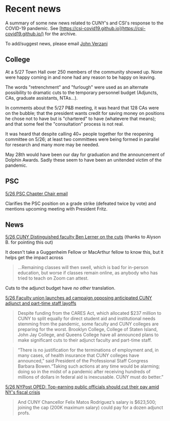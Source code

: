 # Recent news

A summary of some new news related to CUNY's and CSI's response to the COVID-19 pandemic. See [https://csi-covid19.github.io](https://csi-covid19.github.io/) for the archive.

To add/suggest news, please email [John Verzani](mailto:jverzani@gmail.com)


## College

At a  5/27  Town Hall over  250 members of the  community showed up. None were  happy coming in and none had any reason to  be happy on leaving.

The words "retrenchment" and "furlough" were used  as  an  alternate possibility  to  dramatic cuts to the temporary  personnel  budget   (Adjuncts, CAs, graduate  assistants, NTAs...). 

In  comments  about the 5/27 P&B meeting, it was heard that 128 CAs were on the bubble; that the president wants  credit for saving money  on positions he chose not to  have but  is  "chartered" to have (whatevere that means); and that some feel  the  "consultation" process is not real.

It was  heard  that  despite  calling 40+  people together  for the  reopening  committee  on  5/26;  at least   two   committees were being  formed in  parallel  for  research and  many  more  may  be needed.

May 28th would have been our day for graduation and the announcement  of Dolphin Awards. Sadly these  seem to  have been an unitended victim of the pandemic.

##   PSC

[5/26 PSC  Chapter Chair  email](/PSC/5-26-cchair)

Clarifies the  PSC  position on a grade strike (defeated  twice by  vote)  and mentions  upcoming meeting  with President Fritz.




## News

[5/26 CUNY Distinguished faculty Ben  Lerner on the cuts](https://www.nytimes.com/2020/05/26/opinion/cuny-cuts-ben-lerner.html) (thanks  to Alyson B. for pointing this   out)


It doesn't take a Guggenheim Fellow  or MacArthur fellow to  know  this, but it helps get the impact across

> ...Remaining classes will then  swell, which  is  bad for in-person education, but worse if classes  remain  online, as anybody who has tried to  teach on Zoom can attest.

Cuts to the adjunct budget have *no other*  translation.


	
[5/26 Faculty union launches ad campaign opposing anticipated CUNY adjunct and part-time staff layoffs](https://www.amny.com/education-2/faculty-union-launches-ad-campaign-opposing-anticipated-cuny-adjunct-and-part-staff-layoffs/)


>Despite funding from the CARES Act, which allocated \$237 million to CUNY to split equally for direct student aid and institutional needs stemming from the pandemic, some faculty and CUNY colleges are preparing for the worst. Brooklyn College, College of Staten Island, John Jay College, and Queens College have all announced plans to make significant cuts to their adjunct faculty and part-time staff.  

>“There is no justification for the terminations of employment and, in many cases, of health insurance that CUNY colleges have announced,” said President of the Professional Staff Congress Barbara Bowen.“Taking such actions at any time would be alarming; doing so in the midst of a pandemic after receiving hundreds of millions of dollars in federal aid is inexcusable. CUNY must do better.”

[5/26 NYPost OPED: Top-earning public officials should cut their pay amid NY's fiscal crisis](https://nypost.com/2020/05/25/top-earning-public-officials-should-cut-pay-amid-nys-fiscal-crisis/)

> And CUNY Chancellor Felix Matos Rodriguez’s salary is \$623,500; joining the cap (200K maximum salary) could pay for a dozen adjunct profs.
